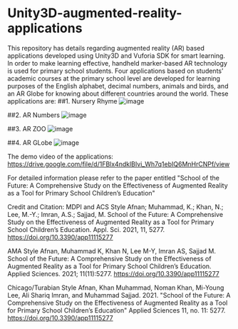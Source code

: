 # Unity3D-augmented-reality-applications
This repository has details regarding augmented reality (AR) based applications developed using Unity3D and Vuforia SDK for smart learning.
In order to make learning effective, handheld marker-based AR technology is used for primary school students. Four applications based on students’ academic courses at the primary school level are developed for learning purposes of the English alphabet, decimal numbers, animals and birds, and an AR Globe for knowing about different countries around the world.
These applications are:
##1. Nursery Rhyme
   ![image](https://github.com/Afnankhn/Unity3D-augmented-reality-applications/assets/55242810/dba09181-3593-4b62-bcbd-4a750ef2fb2d)

##2. AR Numbers
   ![image](https://github.com/Afnankhn/Unity3D-augmented-reality-applications/assets/55242810/39bebfda-7cdc-410d-a26b-091708d7f987)

##3. AR ZOO
   ![image](https://github.com/Afnankhn/Unity3D-augmented-reality-applications/assets/55242810/d5a631dc-b902-413e-9300-03c29f7d772e)

##4. AR GLobe
   ![image](https://github.com/Afnankhn/Unity3D-augmented-reality-applications/assets/55242810/d22593d3-d481-496d-8683-3fd361da22d9)

The demo video of the applications: https://drive.google.com/file/d/1FBlx4ndklBIvi_Wh7q1ebIQ6MnHrCNPf/view

For detailed information please refer to the paper entitled "School of the Future: A Comprehensive Study on the Effectiveness of Augmented Reality as a Tool for Primary School Children’s Education"

Credit and Citation:
MDPI and ACS Style
Afnan; Muhammad, K.; Khan, N.; Lee, M.-Y.; Imran, A.S.; Sajjad, M. School of the Future: A Comprehensive Study on the Effectiveness of Augmented Reality as a Tool for Primary School Children’s Education. Appl. Sci. 2021, 11, 5277. https://doi.org/10.3390/app11115277

AMA Style
Afnan, Muhammad K, Khan N, Lee M-Y, Imran AS, Sajjad M. School of the Future: A Comprehensive Study on the Effectiveness of Augmented Reality as a Tool for Primary School Children’s Education. Applied Sciences. 2021; 11(11):5277. https://doi.org/10.3390/app11115277

Chicago/Turabian Style
Afnan, Khan Muhammad, Noman Khan, Mi-Young Lee, Ali Shariq Imran, and Muhammad Sajjad. 2021. "School of the Future: A Comprehensive Study on the Effectiveness of Augmented Reality as a Tool for Primary School Children’s Education" Applied Sciences 11, no. 11: 5277. https://doi.org/10.3390/app11115277
